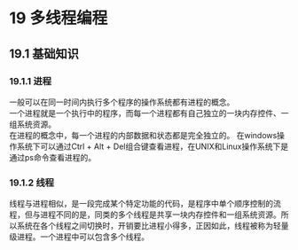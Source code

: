 # 19 多线程编程

## 19.1 基础知识

### 19.1.1 进程

一般可以在同一时间内执行多个程序的操作系统都有进程的概念。  
一个进程就是一个执行中的程序，而每一个进程都有自己独立的一块内存控件、一组系统资源。  
在进程的概念中，每一个进程的内部数据和状态都是完全独立的。
在windows操作系统下可以通过Ctrl + Alt + Del组合键查看进程，在UNIX和Linux操作系统下是通过ps命令查看进程的。  

### 19.1.2 线程

线程与进程相似，是一段完成某个特定功能的代码，是程序中单个顺序控制的流程，但与进程不同的是，同类的多个线程是共享一块内存控件和一组系统资源。所以系统在各个线程之间切换时，开销要比进程小得多，正因如此，线程被称为轻量级进程。一个进程中可以包含多个线程。
